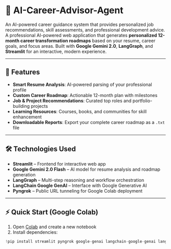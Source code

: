 # 🚀 AI-Career-Advisor-Agent
An AI-powered career guidance system that provides personalized job recommendations, skill assessments, and professional development advice. 
A professional AI-powered web application that generates **personalized 12-month career transformation roadmaps** based on your resume, career goals, and focus areas. Built with **Google Gemini 2.0**, **LangGraph**, and **Streamlit** for an interactive, modern experience.

---

## 🌟 Features

- **Smart Resume Analysis**: AI-powered parsing of your professional profile  
- **Custom Career Roadmap**: Actionable 12-month plan with milestones  
- **Job & Project Recommendations**: Curated top roles and portfolio-building projects  
- **Learning Resources**: Courses, books, and communities for skill enhancement  
- **Downloadable Reports**: Export your complete career roadmap as a `.txt` file  

---

## 🛠️ Technologies Used

- **Streamlit** – Frontend for interactive web app  
- **Google Gemini 2.0 Flash** – AI model for resume analysis and roadmap generation  
- **LangGraph** – Multi-step reasoning and workflow orchestration  
- **LangChain Google GenAI** – Interface with Google Generative AI  
- **Pyngrok** – Public URL tunneling for Google Colab deployment  

---

## ⚡ Quick Start (Google Colab)

1. Open [Colab](https://colab.research.google.com/) and create a new notebook  
2. Install dependencies:

```python
!pip install streamlit pyngrok google-genai langchain-google-genai langgraph
